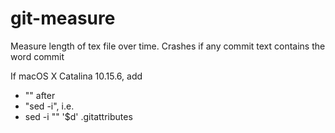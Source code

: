 # git-measure
Measure length of tex file over time. Crashes if any commit text contains the word commit

If macOS X Catalina 10.15.6, add
- ""
after
- "sed -i",
i.e.
- sed -i "" '$d' .gitattributes

